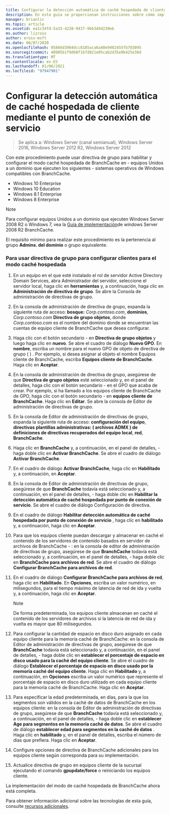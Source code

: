 ```yaml
---
title: Configurar la detección automática de caché hospedada de cliente mediante el punto de conexión de servicio
description: En esta guía se proporcionan instrucciones sobre cómo implementar BranchCache en modo caché hospedada en equipos que ejecutan Windows Server 2016 y Windows 10.
manager: brianlic
ms.topic: article
ms.assetid: ea1c34fd-5a33-4228-9437-9bb3d44230eb
ms.author: lizross
author: eross-msft
ms.date: 08/07/2020
ms.openlocfilehash: 05866d3984dcc8185aca6a40e9402455fb703095
ms.sourcegitcommit: 40905b1f9d68f1b7d821e05cab2d35e9b425e38d
ms.translationtype: MT
ms.contentlocale: es-ES
ms.lasthandoff: 01/06/2021
ms.locfileid: "97947901"
---
```

#  <a name="configure-client-automatic-hosted-cache-discovery-by-service-connection-point"></a>Configurar la detección automática de caché hospedada de cliente mediante el punto de conexión de servicio

>Se aplica a: Windows Server (canal semianual), Windows Server 2016, Windows Server 2012 R2, Windows Server 2012

Con este procedimiento puede usar directiva de grupo para habilitar y configurar el modo caché hospedada de BranchCache en \- equipos Unidos a un dominio que ejecuten los siguientes \- sistemas operativos de Windows compatibles con BranchCache.

- Windows 10 Enterprise
- Windows 10 Education
- Windows 8.1 Enterprise
- Windows 8 Enterprise

> [!NOTE]
> Para configurar equipos Unidos a un dominio que ejecuten Windows Server 2008 R2 o Windows 7, vea la [Guía de implementación](/previous-versions/windows/it-pro/windows-server-2008-R2-and-2008/ee649232(v=ws.10))de windows Server 2008 R2 BranchCache.

El requisito mínimo para realizar este procedimiento es la pertenencia al grupo **Admins. del dominio** o grupo equivalente.

### <a name="to-use-group-policy-to-configure-clients-for-hosted-cache-mode"></a>Para usar directiva de grupo para configurar clientes para el modo caché hospedada

1. En un equipo en el que esté instalado el rol de servidor Active Directory Domain Services, abra Administrador del servidor, seleccione el servidor local, haga clic en **herramientas** y, a continuación, haga clic en **Administración de directiva de grupo**. Se abre la Consola de administración de directivas de grupo.

2. En la consola de administración de directiva de grupo, expanda la siguiente ruta de acceso: **bosque:** *Corp.contoso.com*, **dominios**, *Corp.contoso.com* **Directiva de grupo objetos**, donde *Corp.contoso.com* es el nombre del dominio donde se encuentran las cuentas de equipo cliente de BranchCache que desea configurar.

3. Haga clic con el botón secundario \- en **Directiva de grupo objetos** y luego haga clic en **nuevo**. Se abre el cuadro de diálogo **Nuevo GPO**. En **nombre**, escriba un nombre para el nuevo GPO de objeto de directiva de grupo \( \) . Por ejemplo, si desea asignar al objeto el nombre Equipos cliente de BranchCache, escriba **Equipos cliente de BranchCache**. Haga clic en **Aceptar**.

4. En la consola de administración de directiva de grupo, asegúrese de que **Directiva de grupo objetos** esté seleccionado y, en el panel de detalles, haga clic con el botón secundario \- en el GPO que acaba de crear. Por ejemplo, si ha llamado a los equipos cliente de BranchCache de GPO, haga clic con el botón secundario \- en **equipos cliente de BranchCache**. Haga clic en **Editar**. Se abre la consola de Editor de administración de directivas de grupo.

5. En la consola de Editor de administración de directivas de grupo, expanda la siguiente ruta de acceso: **configuración del equipo**, **directivas** **plantillas administrativas: \( archivos ADMX \) de definiciones de directivas recuperados del equipo local**, **red**, **BranchCache**.

6. Haga clic en **BranchCache** y, a continuación, en el panel de detalles, \- haga doble clic en **Activar BranchCache**. Se abre el cuadro de diálogo **Activar BranchCache**.

7.  En el cuadro de diálogo **Activar BranchCache**, haga clic en **Habilitado** y, a continuación, en **Aceptar**.

8. En la consola de Editor de administración de directivas de grupo, asegúrese de que **BranchCache** todavía está seleccionado y, a continuación, en el panel de detalles, \- haga doble clic en **Habilitar la detección automática de caché hospedada por punto de conexión de servicio**. Se abre el cuadro de diálogo Configuración de directiva.

9. En el cuadro de diálogo **Habilitar detección automática de caché hospedada por punto de conexión de servicio** , haga clic en **habilitado** y, a continuación, haga clic en **Aceptar**.

10. Para que los equipos cliente puedan descargar y almacenar en caché el contenido de los servidores de contenido basados en servidor de archivos de BranchCache \- : en la consola de editor de administración de directivas de grupo, asegúrese de que **BranchCache** todavía está seleccionado y, a continuación, en el panel de detalles, \- haga doble clic en **BranchCache para archivos de red**. Se abre el cuadro de diálogo **Configurar BranchCache para archivos de red**.
11. En el cuadro de diálogo **Configurar BranchCache para archivos de red**, haga clic en **Habilitado**. En **Opciones**, escriba un valor numérico, en milisegundos, para el tiempo máximo de latencia de red de ida y vuelta y, a continuación, haga clic en **Aceptar**.

    > [!NOTE]
    > De forma predeterminada, los equipos cliente almacenan en caché el contenido de los servidores de archivos si la latencia de red de ida y vuelta es mayor que 80 milisegundos.

12. Para configurar la cantidad de espacio en disco duro asignado en cada equipo cliente para la memoria caché de BranchCache: en la consola de Editor de administración de directivas de grupo, asegúrese de que **BranchCache** todavía está seleccionado y, a continuación, en el panel de detalles, \- haga doble clic en **establecer el porcentaje de espacio en disco usado para la caché del equipo cliente**. Se abre el cuadro de diálogo **Establecer el porcentaje de espacio en disco usado por la memoria caché del equipo cliente**. Haga clic en **Habilitado** y, a continuación, en **Opciones** escriba un valor numérico que represente el porcentaje de espacio en disco duro utilizado en cada equipo cliente para la memoria caché de BranchCache. Haga clic en **Aceptar**.

13. Para especificar la edad predeterminada, en días, para la que los segmentos son válidos en la caché de datos de BranchCache en los equipos cliente: en la consola de Editor de administración de directivas de grupo, asegúrese de que **BranchCache** todavía está seleccionado y, a continuación, en el panel de detalles, \- haga doble clic en **establecer Age para segmentos en la memoria caché de datos**. Se abre el cuadro de diálogo **establecer edad para segmentos en la caché de datos** . Haga clic en **habilitado** y, en el panel de detalles, escriba el número de días que prefiera. Haga clic en **Aceptar**.

14. Configure opciones de directiva de BranchCache adicionales para los equipos cliente según corresponda para su implementación.

15. Actualice directiva de grupo en equipos cliente de la sucursal ejecutando el comando **gpupdate/force** o reiniciando los equipos cliente.

La implementación del modo de caché hospedada de BranchCache ahora está completa.

Para obtener información adicional sobre las tecnologías de esta guía, consulte [recursos adicionales](11-Bc-Hcm-additional-resources.md).